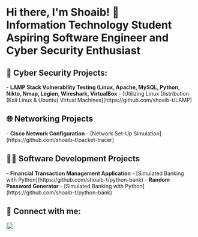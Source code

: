 <h1>Hi there, I'm Shoaib! 👋<br/>
  Information Technology Student<br />
  Aspiring Software Engineer and Cyber Security Enthusiast</h1>

<h2>🔐 Cyber Security Projects:</h2>
- <b>LAMP Stack Vulnerability Testing (Linux, Apache, MySQL, Python, Nikto, Nmap, Legion, Wireshark, VirtualBox</b>
  - [Utilizing Linux Distribution (Kali Linux & Ubuntu) Virtual Machines](https://github.com/shoaib-t/LAMP)

<h2>🌐 Networking Projects</h2>
- <b>Cisco Network Configuration</b>
  - [Network Set-Up Simulation](https://github.com/shoaib-t/packet-tracer)
  
<h2>👨‍💻 Software Development Projects</h2>
- <b>Financial Transaction Management Application</b>
  - [Simulated Banking with Python](https://github.com/shoaib-t/python-bank)
- <b>Random Password Generator</b>
  - [Simulated Banking with Python](https://github.com/shoaib-t/python-bank)

<h2> 🤳 Connect with me:</h2>

[<img align="left" alt="JoshMadakor | LinkedIn" width="22px" src="https://cdn.jsdelivr.net/npm/simple-icons@v3/icons/linkedin.svg" />][linkedin]

[linkedin]: https://linkedin.com/in/shoaib-t

<!--
**shoaib-t/shoaib-t** is a ✨ _special_ ✨ repository because its `README.md` (this file) appears on your GitHub profile.

Here are some ideas to get you started:

- 🔭 I’m currently working on ...
- 🌱 I’m currently learning ...
- 👯 I’m looking to collaborate on ...
- 🤔 I’m looking for help with ...
- 💬 Ask me about ...
- 📫 How to reach me: ...
- 😄 Pronouns: ...
- ⚡ Fun fact: ...
-->
